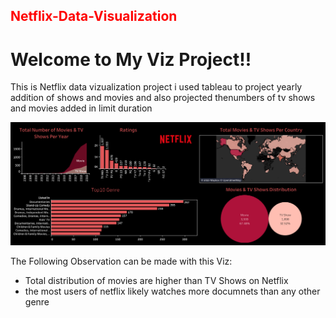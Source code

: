 
<h2 style="color:red;">Netflix-Data-Visualization</h2>
<p><h1>Welcome to My Viz Project!!</h1>
   This is Netflix data vizualization project
i used tableau to project yearly addition of shows and movies and also projected thenumbers of tv shows and movies added in limit duration</p>
<img src ='https://github.com/vinayakmathur/Netflix-Data-Visualization/blob/main/Dashboard%201.png'>

<p> The Following Observation can be made with this Viz:
   <ul>
   <li>Total distribution of movies are higher than TV Shows on Netflix</li>
   <li>the most users of netflix likely watches more documnets than any other genre</li>
</ul>
      </p>
   
